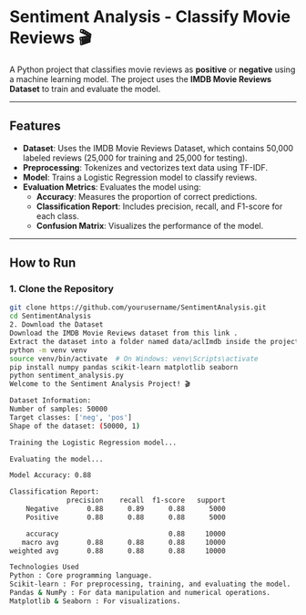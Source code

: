 # Sentiment Analysis - Classify Movie Reviews 🎬

A Python project that classifies movie reviews as **positive** or **negative** using a machine learning model. The project uses the **IMDB Movie Reviews Dataset** to train and evaluate the model.

---

## Features

- **Dataset**: Uses the IMDB Movie Reviews Dataset, which contains 50,000 labeled reviews (25,000 for training and 25,000 for testing).
- **Preprocessing**: Tokenizes and vectorizes text data using TF-IDF.
- **Model**: Trains a Logistic Regression model to classify reviews.
- **Evaluation Metrics**: Evaluates the model using:
  - **Accuracy**: Measures the proportion of correct predictions.
  - **Classification Report**: Includes precision, recall, and F1-score for each class.
  - **Confusion Matrix**: Visualizes the performance of the model.

---

## How to Run

### 1. Clone the Repository
```bash
git clone https://github.com/yourusername/SentimentAnalysis.git
cd SentimentAnalysis
2. Download the Dataset
Download the IMDB Movie Reviews dataset from this link .
Extract the dataset into a folder named data/aclImdb inside the project directory.
python -m venv venv
source venv/bin/activate  # On Windows: venv\Scripts\activate
pip install numpy pandas scikit-learn matplotlib seaborn
python sentiment_analysis.py
Welcome to the Sentiment Analysis Project! 🎬

Dataset Information:
Number of samples: 50000
Target classes: ['neg', 'pos']
Shape of the dataset: (50000, 1)

Training the Logistic Regression model...

Evaluating the model...

Model Accuracy: 0.88

Classification Report:
              precision    recall  f1-score   support
    Negative       0.88      0.89      0.88      5000
    Positive       0.88      0.88      0.88      5000

    accuracy                           0.88     10000
   macro avg       0.88      0.88      0.88     10000
weighted avg       0.88      0.88      0.88     10000

Technologies Used
Python : Core programming language.
Scikit-learn : For preprocessing, training, and evaluating the model.
Pandas & NumPy : For data manipulation and numerical operations.
Matplotlib & Seaborn : For visualizations.